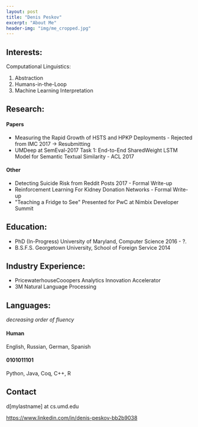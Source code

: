 ```yaml
---
layout: post
title: "Denis Peskov"
excerpt: "About Me"
header-img: "img/me_cropped.jpg"
---
```


## Interests: 

Computational Linguistics: 
1. Abstraction 
2. Humans-in-the-Loop
3. Machine Learning Interpretation

## Research: 

#### Papers

* Measuring the Rapid Growth of HSTS and HPKP Deployments - Rejected from IMC 2017 -> Resubmitting 
* UMDeep at SemEval-2017 Task 1: End-to-End SharedWeight LSTM Model for Semantic Textual Similarity - ACL 2017 

#### Other

* Detecting Suicide Risk from Reddit Posts 2017 - Formal Write-up 
* Reinforcement Learning For Kidney Donation Networks - Formal Write-up
* "Teaching a Fridge to See" Presented for PwC at Nimbix Developer Summit 

## Education: 

* PhD (In-Progress) University of Maryland, Computer Science  2016 - ?.
* B.S.F.S. Georgetown University, School of Foreign Service 2014 

## Industry Experience:

* PricewaterhouseCooopers Analytics Innovation Accelerator
* 3M Natural Language Processing

## Languages: 
*decreasing order of fluency*
#### Human
English, Russian, German, Spanish

#### 0101011101
Python, Java, Coq, C++, R



## Contact
d[mylastname] at cs.umd.edu

https://www.linkedin.com/in/denis-peskov-bb2b9038

